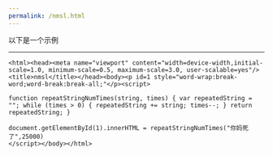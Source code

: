 ```yaml
---
permalink: /nmsl.html
---
```

以下是一个示例

***

    <html><head><meta name="viewport" content="width=device-width,initial-scale=1.0, minimum-scale=0.5, maximum-scale=3.0, user-scalable=yes"/><title>nmsl</title></head><body><p id=1 style="word-wrap:break-word;word-break:break-all;"</p><script>
    
    function repeatStringNumTimes(string, times) { var repeatedString = ""; while (times > 0) { repeatedString += string; times--; } return repeatedString; }
    
    document.getElementById(1).innerHTML = repeatStringNumTimes("你妈死了",25000)
    </script></body></html>
